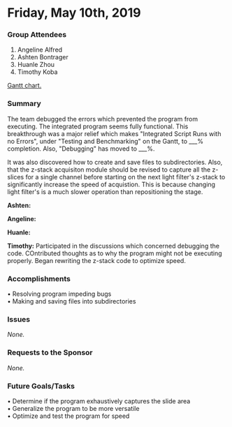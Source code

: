 # Friday, May 10th, 2019

### Group Attendees
1. Angeline Alfred
2. Ashten Bontrager
3. Huanle Zhou
4. Timothy Koba

[Gantt chart.](https://prod.teamgantt.com/gantt/schedule/?ids=1432769&public_keys=M1SEDd8Q6NcE&zoom=d100&font_size=12&estimated_hours=0&assigned_resources=1&percent_complete=1&documents=0&comments=1&col_width=355&hide_header_tabs=0&menu_view=1&resource_filter=1&name_in_bar=0&name_next_to_bar=1&resource_names=1#user=&company=&custom=&date_filter=&hide_completed=false&color_filter=&ids=1432769)

### Summary 
The team debugged the errors which prevented the program from executing. The integrated program seems fully functional. 
This breakthrough was a major relief which makes "Integrated Script Runs with no Errors", under "Testing and Benchmarking" on the Gantt,
to ___% completion. Also, "Debugging" has moved to ___%.

It was also discovered how to create and save files to subdirectories. Also, that the z-stack acquisiton module should be revised
to capture all the z-slices for a single channel before starting on the next light filter's z-stack to significantly increase the speed of
acquistion. This is because changing light filter's is a much slower operation than repositioning the stage.

__Ashten:__ 

__Angeline:__

__Huanle:__

__Timothy:__ Participated in the discussions which concerned debugging the code. COntributed thoughts as to why the program might
not be executing properly. Began rewriting the z-stack code to optimize speed.

### Accomplishments
•	Resolving program impeding bugs \
• Making and saving files into subdirectories

### Issues
_None._

### Requests to the Sponsor
_None._

### Future Goals/Tasks
•	Determine if the program exhaustively captures the slide area \
• Generalize the program to be more versatile \
• Optimize and test the program for speed
